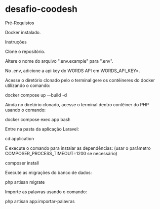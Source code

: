 ﻿# desafio-coodesh

Pré-Requistos

Docker instalado.

Instruções


Clone o repositório.

Altere o nome do arquivo ".env.example" para ".env".

No .env, adicione a api key do WORDS API em WORDS_API_KEY=.

Acesse o diretório  clonado pelo o terminal gere os contêineres do docker utilizando o comando:

docker compose up --build -d

Ainda no diretório clonado, acesse o terminal dentro contêiner do PHP usando o comando:

docker compose exec app bash

Entre na pasta da aplicação Laravel:

cd application

E execute o comando para instalar as dependências: (usar o parâmetro COMPOSER_PROCESS_TIMEOUT=1200 se necessário)

composer install

Execute as migrações do banco de dados:

php artisan migrate

Importe as palavras usando o comando:

php artisan app:importar-palavras
